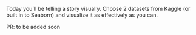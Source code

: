 Today you’ll be telling a story visually. Choose 2 datasets from Kaggle (or built in to Seaborn) and visualize it as effectively as you can.

PR: to be added soon 